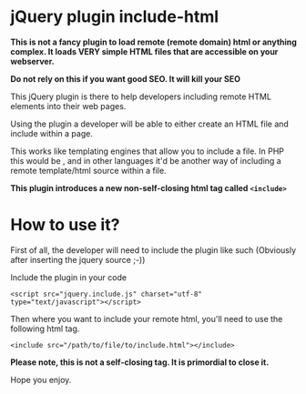 jQuery plugin include-html
=========================================================================

**This is not a fancy plugin to load remote (remote domain) html or anything complex. It loads VERY simple HTML files that are accessible on your webserver.**

**Do not rely on this if you want good SEO. It will kill your SEO**

This jQuery plugin is there to help developers including remote HTML elements into their web pages. 

Using the plugin a developer will be able to either create an HTML file and include within a page. 

This works like templating engines that allow you to include a file. In PHP this would be <?php include(...); ?>, and in other languages it'd be another way of including a remote template/html source within a file.

**This plugin introduces a new non-self-closing html tag called `<include>`**

How to use it?
==============

First of all, the developer will need to include the plugin like such (Obviously after inserting the jquery source ;-))

Include the plugin in your code

    <script src="jquery.include.js" charset="utf-8" type="text/javascript"></script>

Then where you want to include your remote html, you'll need to use the following html tag. 

    <include src="/path/to/file/to/include.html"></include>
    
__Please note, this is not a self-closing tag. It is primordial to close it.__

Hope you enjoy.
